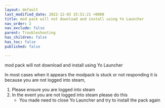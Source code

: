 ```yaml
---
layout: default
last_modified_date: 2022-12-03 15:51:21 +0000
title: mod pack will not download and install using Yo Launcher
nav_order: 2
nav_exclude: false
parent: Troubleshooting
has_children: false
has_toc: false
published: false

---
```

mod pack will not download and install using Yo Launcher  
  
In most cases when it appears the modpack is stuck or not responding it is because you are not logged into steam, 

1. Please ensure you are logged into steam
2. In the event you are not logged into steam please do this  
    - You made need to close Yo Launcher and try to install the pack again